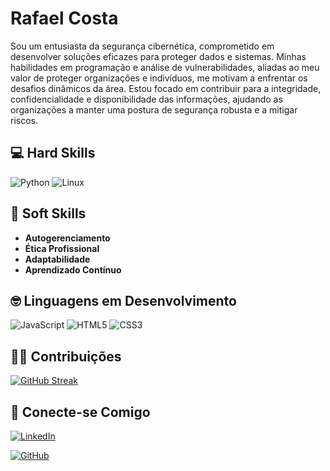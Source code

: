# Rafael Costa

Sou um entusiasta da segurança cibernética, comprometido em desenvolver soluções eficazes para proteger dados e sistemas. Minhas habilidades em programação e análise de vulnerabilidades, aliadas ao meu valor de proteger organizações e indivíduos, me motivam a enfrentar os desafios dinâmicos da área. Estou focado em contribuir para a integridade, confidencialidade e disponibilidade das informações, ajudando as organizações a manter uma postura de segurança robusta e a mitigar riscos.

## 💻 **Hard Skills**
![Python](https://img.shields.io/badge/python-3670A0?style=for-the-badge&logo=python&logoColor=ffdd54)   ![Linux](https://img.shields.io/badge/Linux-000?style=for-the-badge&logo=linux&logoColor=FCC624)  

## 🧠 **Soft Skills**

- **Autogerenciamento** 
- **Ética Profissional**
- **Adaptabilidade**
- **Aprendizado Contínuo**

## 🤓 **Linguagens em Desenvolvimento**

![JavaScript](https://img.shields.io/badge/JavaScript-F7DF1E?style=for-the-badge&logo=javascript&logoColor=black)    ![HTML5](https://img.shields.io/badge/HTML5-E34F26?style=for-the-badge&logo=html5&logoColor=white)    ![CSS3](https://img.shields.io/badge/CSS3-1572B6?style=for-the-badge&logo=css3&logoColor=white)


## **🧑‍💻 Contribuições** 

[![GitHub Streak](https://streak-stats.demolab.com?user=RafaelCF02&theme=black-ice&border=2BCDFF)](https://git.io/streak-stats)

## **🔗 Conecte-se Comigo**
[![LinkedIn](https://img.shields.io/badge/LinkedIn-0077B5?style=for-the-badge&logo=linkedin&logoColor=white)](https://www.linkedin.com/in/rafael-costa-6b37ba200)

[![GitHub](https://img.shields.io/badge/GitHub-100000?style=for-the-badge&logo=github&logoColor=white)](https://github.com/RafaelCF02)
